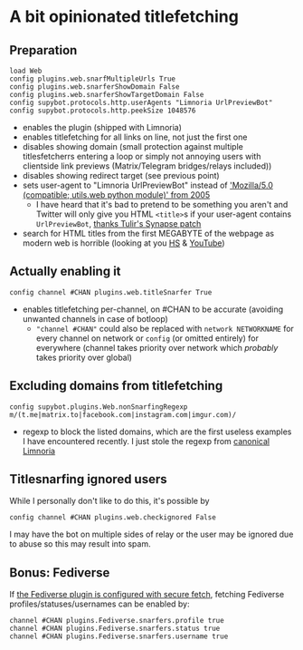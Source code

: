 # A bit opinionated titlefetching

## Preparation

```
load Web
config plugins.web.snarfMultipleUrls True
config plugins.web.snarferShowDomain False
config plugins.web.snarferShowTargetDomain False
config supybot.protocols.http.userAgents "Limnoria UrlPreviewBot"
config supybot.protocols.http.peekSize 1048576
```

- enables the plugin (shipped with Limnoria)
- enables titlefetching for all links on line, not just the first one
- disables showing domain (small protection against multiple titlesfetcherrs
  entering a loop or simply not annoying users with clientside link previews
  (Matrix/Telegram bridges/relays included))
- disables showing redirect target (see previous point)
- sets user-agent to "Limnoria UrlPreviewBot" instead of ['Mozilla/5.0 (compatible; utils.web python module)' from 2005](https://github.com/ProgVal/Limnoria/blame/2990fcd302afdc6a3b741594017c3959fd5da2fd/src/utils/web.py#L120)
  - I have heard that it's bad to pretend to be something you aren't and
    Twitter will only give you HTML `<title>`s if your user-agent contains
    `UrlPreviewBot`, [thanks Tulir's Synapse patch](https://mau.dev/maunium/synapse/-/commit/55d926999cffee893cb4951890a33985beaf70ba)
- search for HTML titles from the first MEGABYTE of the webpage as modern
  web is horrible (looking at you [HS](https://hs.fi) & [YouTube](https://youtube.com))

## Actually enabling it

```
config channel #CHAN plugins.web.titleSnarfer True
```

- enables titlefetching per-channel, on #CHAN to be accurate
  (avoiding unwanted channels in case of botloop)
  - `"channel #CHAN"` could also be replaced with `network NETWORKNAME` for
    every channel on network or `config` (or omitted entirely) for
    everywhere (channel takes priority over network which _probably_ takes
    priority over global)

## Excluding domains from titlefetching

```
config supybot.plugins.Web.nonSnarfingRegexp m/(t.me|matrix.to|facebook.com|instagram.com|imgur.com)/
```

- regexp to block the listed domains, which are the first useless
  examples I have encountered recently. I just stole the regexp from
  [canonical Limnoria](https://github.com/ProgVal/Limnoria/wiki/Canonical-%23limnoria-doc)

## Titlesnarfing ignored users

While I personally don't like to do this, it's possible by

```
config channel #CHAN plugins.web.checkignored False
```

I may have the bot on multiple sides of relay or the user may be ignored due
to abuse so this may result into spam.

## Bonus: Fediverse

If [the Fediverse plugin is configured with secure fetch](https://github.com/progval/Limnoria/tree/master/plugins/Fediverse),
fetching Fediverse profiles/statuses/usernames can be enabled by:

```
channel #CHAN plugins.Fediverse.snarfers.profile true
channel #CHAN plugins.Fediverse.snarfers.status true
channel #CHAN plugins.Fediverse.snarfers.username true
```
